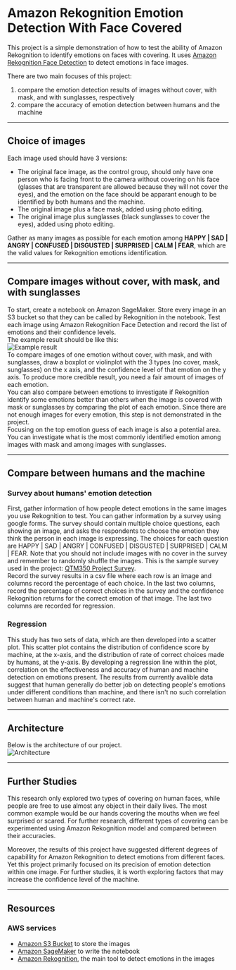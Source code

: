 # Amazon Rekognition Emotion Detection With Face Covered
This project is a simple demonstration of how to test the ability of Amazon Rekognition to identify emotions on faces with covering. It uses [Amazon Rekognition Face Detection](https://docs.aws.amazon.com/rekognition/latest/dg/faces-detect-images.html) to detect emotions in face images.   

There are two main focuses of this project: 
1. compare the emotion detection results of images without cover, with mask, and with sunglasses, respectively
2. compare the accuracy of emotion detection between humans and the machine 

***
## Choice of images
Each image used should have 3 versions: 
- The original face image, as the control group, should only have one person who is facing front to the camera without covering on his face (glasses that are transparent are allowed because they will not cover the eyes), and the emotion on the face should be apparant enough to be identified by both humans and the machine. 
- The original image plus a face mask, added using photo editing. 
- The original image plus sunglasses (black sunglasses to cover the eyes), added using photo editing.    

Gather as many images as possible for each emotion among **HAPPY | SAD | ANGRY | CONFUSED | DISGUSTED | SURPRISED | CALM | FEAR**, which are the valid values for Rekognition emotions identification. 

***
## Compare images without cover, with mask, and with sunglasses
To start, create a notebook on Amazon SageMaker. Store every image in an S3 bucket so that they can be called by Rekognition in the notebook. Test each image using Amazon Rekognition Face Detection and record the list of emotions and their confidence levels.   
The example result should be like this:    
![Example result](https://raw.githubusercontent.com/ymengxu/QTM350-Project-Quattro-Formaggi-20F/main/readme%20picture/5.PNG)  
To compare images of one emotion without cover, with mask, and with sunglasses, draw a boxplot or violinplot with the 3 types (no cover, mask, sunglasses) on the x axis, and the confidence level of that emotion on the y axis. To produce more credible result, you need a fair amount of images of each emotion.  
You can also compare between emotions to investigate if Rekognition identify some emotions better than others when the image is covered with mask or sunglasses by comparing the plot of each emotion. Since there are not enough images for every emotion, this step is not demonstrated in the project.   
Focusing on the top emotion guess of each image is also a potential area. You can investigate what is the most commonly identified emotion among images with mask and among images with sunglasses.

***
## Compare between humans and the machine
### Survey about humans' emotion detection 
First, gather information of how people detect emotions in the same images you use Rekognition to test. You can gather information by a survey using google forms. The survey should contain multiple choice questions, each showing an image, and asks the respondents to choose the emotion they think the person in each image is expressing. The choices for each question are HAPPY | SAD | ANGRY | CONFUSED | DISGUSTED | SURPRISED | CALM | FEAR. Note that you should not include images with no cover in the survey and remember to randomly shuffle the images. This is the sample survey used in the project: [QTM350 Project Survey](https://docs.google.com/forms/d/e/1FAIpQLSf_kLTRN6m8N3CGJCn8HP5Npx7iMpE9vrUJ0NfNATtd2RuxDQ/viewform?usp=sf_link).     
Record the survey results in a csv file where each row is an image and columns record the percentage of each choice. In the last two columns, record the percentage of correct choices in the survey and the confidence Rekognition returns for the correct emotion of that image. The last two columns are recorded for regression. 
### Regression
This study has two sets of data, which are then developed into a scatter plot. This scatter plot contains the distribution of confidence score by machine, at the x-axis, and the distribution of rate of correct choices made by humans, at the y-axis. By developing a regression line within the plot, correlation on the effectiveness and accuracy of human and machine detection on emotions present. The results from currently avalible data suggest that human generally do better job on detecting people's emotions under different conditions than machine, and there isn't no such correlation between human and machine's correct rate.

***
## Architecture 
Below is the architecture of our project.    
![Architecture](https://raw.githubusercontent.com/ymengxu/QTM350-Project-Quattro-Formaggi-20F/main/Flowchart.png)

***
## Further Studies
This research only explored two types of covering on human faces, while people are free to use almost any object in their daily lives. The most common example would be our hands covering the mouths when we feel surprised or scared. For further research, different types of covering can be experimented using Amazon Rekognition model and compared between their accuracies. 

Moreover, the results of this project have suggested different degrees of capabillity for Amazon Rekognition to detect emotions from different faces. Yet this project primarily focused on its precision of emotion detection within one image. For further studies, it is worth exploring factors that may increase the confidence level of the machine.

***
## Resources
### AWS services
- [Amazon S3 Bucket](https://aws.amazon.com/cn/s3/) to store the images
- [Amazon SageMaker](https://aws.amazon.com/cn/sagemaker/) to write the notebook
- [Amazon Rekognition](https://aws.amazon.com/cn/rekognition/), the main tool to detect emotions in the images 
